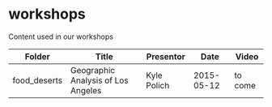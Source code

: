 # workshops
Content used in our workshops

| Folder      | Title                              | Presentor   | Date       | Video   |
|-------------|------------------------------------|-------------|------------|---------|
|food_deserts | Geographic Analysis of Los Angeles | Kyle Polich | 2015-05-12 | to come |
